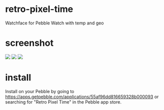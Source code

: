 # retro-pixel-time
Watchface for Pebble Watch with temp and geo

# screenshot
<img src="http://storage4.static.itmages.ru/i/15/0728/h_1438063349_1291084_54fe1e245d.png" />
<img src="http://storage4.static.itmages.ru/i/15/0728/h_1438063349_3888741_5c478c1e5e.png" />
<img src="http://storage4.static.itmages.ru/i/15/0728/h_1438063349_2200326_d3a50fa909.png" />

# install
Install on your Pebble by going to https://apps.getpebble.com/applications/55af96dd816659328b000093 or searching for "Retro Pixel Time" in the Pebble app store.
